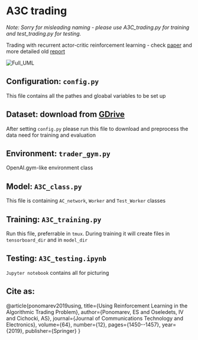 # A3C trading
*Note: Sorry for misleading naming - please use A3C_trading.py for training and test_trading.py for testing.*

Trading with recurrent actor-critic reinforcement learning - check [paper](https://arxiv.org/abs/2002.11523) and more detailed old [report](https://drive.google.com/file/d/1PK7a8pfZGrQs6WfVO-kNdgNOfvkdi5CW/view?usp=sharing)

![Full_UML](supply_materials/Full_UML.png)

## Configuration: `config.py`
This file contains all the pathes and gloabal variables to be set up

## Dataset: download from [GDrive](https://drive.google.com/drive/folders/1T2Xj2N0UrZ2ZtHAI8eRAFdz23hGRm5I3?usp=sharing)
After setting `config.py` please run this file to download and preprocess the data need for training and evaluation

## Environment: `trader_gym.py`
OpenAI.gym-like environment class

## Model: `A3C_class.py`
This file is containing `AC_network`, `Worker` and `Test_Worker` classes

## Training: `A3C_training.py`
Run this file, preferrable in `tmux`. During training it will create files in `tensorboard_dir` and in `model_dir`

## Testing: `A3C_testing.ipynb`
`Jupyter notebook` contains all for picturing
## Cite as: 
@article{ponomarev2019using,
  title={Using Reinforcement Learning in the Algorithmic Trading Problem},
  author={Ponomarev, ES and Oseledets, IV and Cichocki, AS},
  journal={Journal of Communications Technology and Electronics},
  volume={64},
  number={12},
  pages={1450--1457},
  year={2019},
  publisher={Springer}
}
